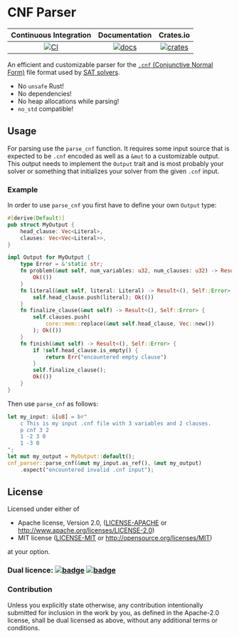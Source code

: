 # CNF Parser

| Continuous Integration |  Documentation   |       Crates.io      |
|:----------------------:|:----------------:|:--------------------:|
| [![CI][1]][2]          | [![docs][3]][4] | [![crates][5]][6]  |

An efficient and customizable parser for the [`.cnf` (Conjunctive Normal Form)][cnf-format]
file format used by [SAT solvers][sat-solving].

- No `unsafe` Rust!
- No dependencies!
- No heap allocations while parsing!
- `no_std` compatible!

## Usage

For parsing use the `parse_cnf` function.
It requires some input source that is expected to be `.cnf` encoded as well
as a `&mut` to a customizable output.
This output needs to implement the `Output` trait and is most probably your solver
or something that initializes your solver from the given `.cnf` input.

### Example

In order to use `parse_cnf` you first have to define your own `Output` type:

```rust
#[derive(Default)]
pub struct MyOutput {
    head_clause: Vec<Literal>,
    clauses: Vec<Vec<Literal>>,
}

impl Output for MyOutput {
    type Error = &'static str;
    fn problem(&mut self, num_variables: u32, num_clauses: u32) -> Result<(), Self::Error> {
        Ok(())
    }
    fn literal(&mut self, literal: Literal) -> Result<(), Self::Error> {
        self.head_clause.push(literal); Ok(())
    }
    fn finalize_clause(&mut self) -> Result<(), Self::Error> {
        self.clauses.push(
            core::mem::replace(&mut self.head_clause, Vec::new())
        ); Ok(())
    }
    fn finish(&mut self) -> Result<(), Self::Error> {
        if !self.head_clause.is_empty() {
            return Err("encountered empty clause")
        }
        self.finalize_clause();
        Ok(())
    }
}
```

Then use `parse_cnf` as follows:

```rust
let my_input: &[u8] = br"
    c This is my input .cnf file with 3 variables and 2 clauses.
    p cnf 3 2
    1 -2 3 0
    1 -3 0
";
let mut my_output = MyOutput::default();
cnf_parser::parse_cnf(&mut my_input.as_ref(), &mut my_output)
    .expect("encountered invalid .cnf input");
```

## License

Licensed under either of

 * Apache license, Version 2.0, ([LICENSE-APACHE](LICENSE-APACHE) or http://www.apache.org/licenses/LICENSE-2.0)
 * MIT license ([LICENSE-MIT](LICENSE-MIT) or http://opensource.org/licenses/MIT)

at your option.

### Dual licence: [![badge][license-mit-badge]](LICENSE-MIT) [![badge][license-apache-badge]](LICENSE-APACHE)

### Contribution

Unless you explicitly state otherwise, any contribution intentionally submitted
for inclusion in the work by you, as defined in the Apache-2.0 license, shall be dual licensed as above, without any
additional terms or conditions.

[1]: https://github.com/Robbepop/cnf-parser/workflows/Rust%20-%20Continuous%20Integration/badge.svg?branch=master
[2]: https://github.com/Robbepop/cnf-parser/actions?query=workflow%3A%22Rust+-+Continuous+Integration%22+branch%3Amaster
[3]: https://docs.rs/cnf-parser/badge.svg
[4]: https://docs.rs/cnf-parser
[5]: https://img.shields.io/crates/v/cnf-parser.svg
[6]: https://crates.io/crates/cnf-parser

[sat-solving]: https://en.wikipedia.org/wiki/Boolean_satisfiability_problem
[cnf-format]: https://www.cs.utexas.edu/users/moore/acl2/manuals/current/manual/index-seo.php/SATLINK____DIMACS

[license-mit-badge]: https://img.shields.io/badge/license-MIT-blue.svg
[license-apache-badge]: https://img.shields.io/badge/license-APACHE-orange.svg
